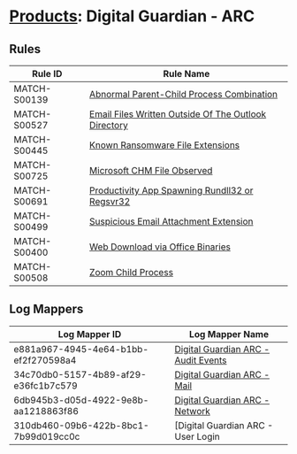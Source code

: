 # [Products](README.md): Digital Guardian - ARC

## Rules

|Rule ID|Rule Name|
|----|----|
|MATCH-S00139|[Abnormal Parent-Child Process Combination](../rules/MATCH-S00139.md)|
|MATCH-S00527|[Email Files Written Outside Of The Outlook Directory](../rules/MATCH-S00527.md)|
|MATCH-S00445|[Known Ransomware File Extensions](../rules/MATCH-S00445.md)|
|MATCH-S00725|[Microsoft CHM File Observed](../rules/MATCH-S00725.md)|
|MATCH-S00691|[Productivity App Spawning Rundll32 or Regsvr32](../rules/MATCH-S00691.md)|
|MATCH-S00499|[Suspicious Email Attachment Extension](../rules/MATCH-S00499.md)|
|MATCH-S00400|[Web Download via Office Binaries](../rules/MATCH-S00400.md)|
|MATCH-S00508|[Zoom Child Process](../rules/MATCH-S00508.md)|


## Log Mappers

|Log Mapper ID|Log Mapper Name|
|----|----|
|e881a967-4945-4e64-b1bb-ef2f270598a4|[Digital Guardian ARC - Audit Events](../mappings/e881a967-4945-4e64-b1bb-ef2f270598a4.md)|
|34c70db0-5157-4b89-af29-e36fc1b7c579|[Digital Guardian ARC - Mail](../mappings/34c70db0-5157-4b89-af29-e36fc1b7c579.md)|
|6db945b3-d05d-4922-9e8b-aa1218863f86|[Digital Guardian ARC - Network](../mappings/6db945b3-d05d-4922-9e8b-aa1218863f86.md)|
|310db460-09b6-422b-8bc1-7b99d019cc0c|[Digital Guardian ARC - User Login|Logoff](../mappings/310db460-09b6-422b-8bc1-7b99d019cc0c.md)|


